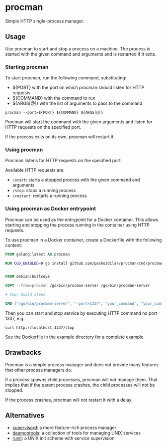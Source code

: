 # procman

Simple HTTP single-process manager.

## Usage

Use procman to start and stop a process on a machine. The process is started
with the given command and arguments and is restarted if it exits.

### Starting procman

To start procman, run the following command, substituting:
- ${PORT} with the port on which procman should listen for HTTP requests
- ${COMMAND} with the command to run
- ${ARGS[@]} with the list of arguments to pass to the command

```shell
procman --port=${PORT} ${COMMAND} ${ARGS[@]}
```

Procman will start the command with the given arguments and listen for HTTP
requests on the specified port.

If the process exits on its own, procman will restart it.

### Using procman

Procman listens for HTTP requests on the specified port.

Available HTTP requests are:
- `/start`: starts a stopped process with the given command and arguments
- `/stop`: stops a running process
- `/restart`: restarts a running process

### Using procman as Docker entrypoint

Procman can be used as the entrypoint for a Docker container. This allows
starting and stopping the process running in the container using HTTP requests.

To use procman in a Docker container, create a Dockerfile with the following
content:

```Dockerfile
FROM golang:latest AS procman

RUN CGO_ENABLED=0 go install github.com/paskozdilar/procman/cmd/procman-server@latest


FROM debian:bullseye

COPY --from=procman /go/bin/procman-server /go/bin/procman-server

# Your build steps

CMD ["/go/bin/procman-server", "-port=1337", "your_command", "your_command_args"]
```

Then you can start and stop service by executing HTTP command no port 1337,
e.g.:

```shell
curl http://localhost:1337/stop
```

See the [Dockerfile](./example/Dockerfile) in the example directory for a
complete example.

## Drawbacks

Procman is a simple process manager and does not provide many features that
other process managers do. 

If a process spawns child processes, procman will not manage them.
That implies that if the parent process crashes, the child processes will not be
stopped.

If the process crashes, procman will not restart it with a delay.

## Alternatives

- [supervisord](http://supervisord.org/): a more feature-rich process manager
- [daemontools](https://cr.yp.to/daemontools.html): a collection of tools for managing UNIX services
- [runit](http://smarden.org/runit/): a UNIX init scheme with service supervision
